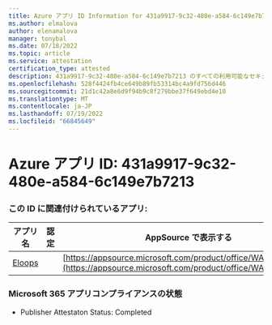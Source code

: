 ```yaml
---
title: Azure アプリ ID Information for 431a9917-9c32-480e-a584-6c149e7b7213
ms.author: elmalova
author: elenamalova
manager: tonybal
ms.date: 07/18/2022
ms.topic: article
ms.service: attestation
certification_type: attested
description: 431a9917-9c32-480e-a584-6c149e7b7213 のすべての利用可能なセキュリティとコンプライアンス情報。
ms.openlocfilehash: 528f4424fb4ce649b89fb53314bc4a9fd756d446
ms.sourcegitcommit: 21d1c42a8e6d9f94b9c8f279bbe37f649ebd4e10
ms.translationtype: MT
ms.contentlocale: ja-JP
ms.lasthandoff: 07/19/2022
ms.locfileid: "66845649"
---
```

# <a name="azure-app-id-431a9917-9c32-480e-a584-6c149e7b7213"></a>Azure アプリ ID: 431a9917-9c32-480e-a584-6c149e7b7213


### <a name="apps-associated-with-this-id"></a>この ID に関連付けられているアプリ:
| **アプリ名** | **認定** | **AppSource で表示する** |
|--------------|---------------|-----------------------|
| [Eloops](../forward/WA200002287.md) |  | [https://appsource.microsoft.com/product/office/WA200002287](https://appsource.microsoft.com/product/office/WA200002287) |

### <a name="microsoft-365-app-compliance-status"></a>Microsoft 365 アプリコンプライアンスの状態
- Publisher Attestaton Status: Completed
